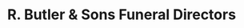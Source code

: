 ---
title: "R. Butler & Sons Funeral Directors"
url: /hailsham/r-butler-and-sons-funeral-directors/
shop: funeral directors
---